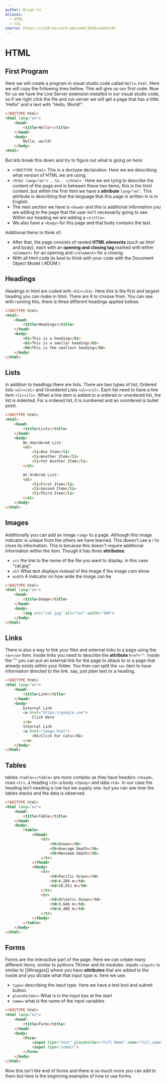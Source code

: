 ```yaml
---
author: Brian Yu
aliases:
  - HTML
  - CSS
source: https://cs50.harvard.edu/web/2020/weeks/0/
---
```

# HTML

## First Program
Here we will create a program in visual studio code called `Hello.html`. Here we will copy the following lines bellow. This will give us our first code. Now for us we have the Live Server extension installed in our visual studio code, so if we right click the file and run server we will get a page that has a tittle 'Hello!' and a text with "Hello, World!".

```html
<!DOCTYPE html>
<html lang="en">
    <head>
        <title>Hello!</title>
    </head>
    <body>
        Hello, world!
    </body>
<html>
```

But lets break this down and try to figure out what is going on here:
- `<!DOCTYPE html>` This is a doctype declaration. Here we are describing what version of HTML we are using. 
- `<html lang="en"> ..to.. </html> ` Here we are tying to describe the content of the page and in between these two items, this is the html content. but within the first html we have a **attribute** `lang="en"`. This attribute is describing that the language that this page is written in is in English. 
- The next section we have is `<head>` and this is additional information you are adding to the page that the user isn't necessarily going to see. Within our heading we are adding a `<tittle>`.
- We also have a `<body>` for this page and that body contains the text. 

Additional Items to think of:
- After that, the page consists of nested **HTML elements** (such as html and body), each with an **opening and closing tag** marked with either `<element>` for an opening and `</element>` for a closing.
- With all html code its best to think with your code with the Document Object Model ( #DOM )

## Headings
Headings in html are coded with `<h1></h1>`. Here this is the first and largest heading you can make in html. There are 6 to choose from. You can see with running this, there is three different headings applied bellow.

```html
<!DOCTYPE html>
<html>
    <head>
        <title>Headings</title>
    </head>
    <body>
        <h1>This is a heading</h1>
        <h2>This is a smallar heading</h2>
        <h6>This is the smallest heading</h6>
    </body>
</html>
```

## Lists
In addition to headings there are lists. There are two types of list; Ordered lists `<ol></ol>` and Unordered Lists `<ul></ul>`. Each list need to have a line item `<li></li>`. When a line item is added to a ordered or unordered list, the list is indented. For a ordered list, it is numbered and an unordered is bullet point.
```html
<!DOCTYPE html>
<html>
    <head>
        <title>Lists</title>
    </head>
    <body>
        An Unordered List:
        <ul>
            <li>One Item</li>
            <li>Another Item</li>
            <li>Yet Another Item</li>            
        </ul>

        An Ordered List:
        <ol>
            <li>First Item</li>
            <li>Second Item</li>            
            <li>Third Item</li>                
        </ol>
    </body>
</html>
```

## Images
Additionally you can add an image `<img>` to a page. Although this image indicator is unique from the others we have learned. This doesn't use a / to close its information. This is because this doesn't require additional information within the item. Though it has three **attributes**: 
- `src` the link to the name of the file you want to display. in this case "cat.jpg"
- `alt` What text displays instead of the image if the image cant show.
- `width` A indicator on how wide the image can be.

```html
<!DOCTYPE html>
<html lang="en">
    <head>
        <title>Image</title>
    </head>
    <body>
        <img src="cat.jpg" alt="Cat" width="300">
    </body>
</html>
```

## Links
There is also a way to link your files and external links to a page using the `<a></a>` item. Inside links you need to describe the **attribute** `href=""`. Inside the "" you can put an external link for the page to attack to or a page that already exists within your folder. You then can split the `<a>` item to have information directed to the link. say, just plain text or a heading.

```html
<!DOCTYPE html>
<html lang="en">
    <head>
        <title>Link</title>
    </head>
    <body>
        External Link
        <a href="https://google.com">
            Click Here
        </a>
        Internal Link
        <a href="image.html">
            <h1>Click For Cats</h1>
        </a>
    </body>
</html>
```

## Tables
tables `<table></table>` are more complex as they have headers `<thead>`, rows `<tr>`, a heading `<th>` a body `<tbody>` and data `<td>`. In our case the heading isn't needing a row but we supply one. but you can see how the tables stacks and the data is observed.

```html
<!DOCTYPE html>
<html lang="en">
    <head>
        <title>Table</title>
    </head>
    <body>
        <table>
            <thead>
                <tr>
                    <th>Ocean</th>
                    <th>Average Depth</th>
                    <th>Maximum Depth</th>
                </tr>
            </thead>
            <tbody>
                <tr>
                    <td>Pacific Ocean</td>
                    <td>4,280 m</td>
                    <td>10,911 m</td>
                </tr>
                <tr>
                    <td>Atlantic Ocean</td>
                    <td>3,646 m</td>
                    <td>8,486 m</td>
                </tr>
            </tbody>
        </table>
    </body>
</html>
```

## Forms
Forms are the interactive part of the page. Here we can create many different items, similar to pythons TKinter and its modules. inputs `<input>` is similar to [[#Images]] where you have **attributes** that are added to the inside and you dictate what that input type is. here we use:
- `type=` describing the input type. Here we have a text bod and submit button.
- `placeholder=` What is in the input box at the start
- `name=` what is the name of the input variables

```html
<!DOCTYPE html>
<html lang="en">
    <head>
        <title>Form</title>
    </head>
    <body>
        <Form>
            <input type="text" placeholder="Full Name" name="full_name">
            <input type="submit">
        </Form>
    </body>
</html>
```

Now this isn't the end of forms and there is so much more you can add to them but here is the beginning examples of how to use forms. 

